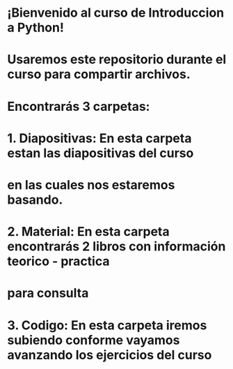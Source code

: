 # ¡Bienvenido al curso de Introduccion a Python!

# Usaremos este repositorio durante el curso para compartir archivos.
# Encontrarás 3 carpetas:

# 1. Diapositivas: En esta carpeta estan las diapositivas del curso
#    en las cuales nos estaremos basando.

# 2. Material: En esta carpeta encontrarás 2 libros con información teorico - practica
#    para consulta

# 3. Codigo: En esta carpeta iremos subiendo conforme vayamos avanzando los ejercicios del curso
